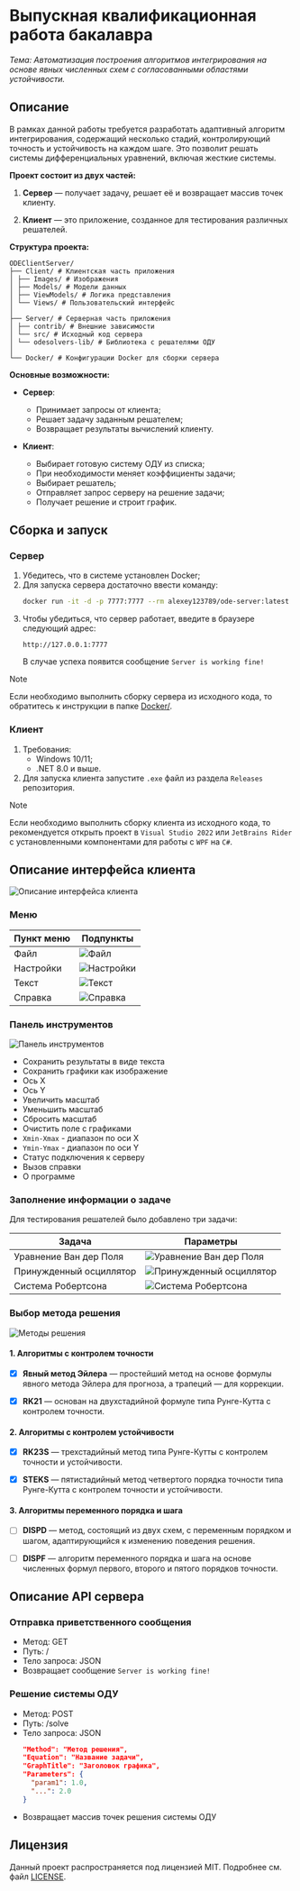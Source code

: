 # Выпускная квалификационная работа бакалавра

*Тема: Автоматизация построения алгоритмов интегрирования на основе явных численных схем с согласованными областями устойчивости.*

## Описание

В рамках данной работы требуется разработать адаптивный алгоритм интегрирования, содержащий несколько стадий, контролирующий точность и устойчивость на каждом шаге. Это позволит решать системы дифференциальных уравнений, включая жесткие системы.

**Проект состоит из двух частей:**

1. **Сервер** — получает задачу, решает её и возвращает массив точек клиенту.

2. **Клиент** — это приложение, созданное для тестирования различных решателей.

**Структура проекта:**

```
ODEClientServer/
├── Client/ # Клиентская часть приложения
│ ├── Images/ # Изображения
│ ├── Models/ # Модели данных
│ ├── ViewModels/ # Логика представления
│ └── Views/ # Пользовательский интерфейс
│
├── Server/ # Серверная часть приложения
│ ├── contrib/ # Внешние зависимости
│ └── src/ # Исходный код сервера
│ └── odesolvers-lib/ # Библиотека с решателями ОДУ
│
└── Docker/ # Конфигурации Docker для сборки сервера
```

**Основные возможности:**

- **Сервер**:
  - Принимает запросы от клиента;
  - Решает задачу заданным решателем;
  - Возвращает результаты вычислений клиенту.

- **Клиент**:
  - Выбирает готовую систему ОДУ из списка;
  - При необходимости меняет коэффициенты задачи;
  - Выбирает решатель;
  - Отправляет запрос серверу на решение задачи;
  - Получает решение и строит график.

## Сборка и запуск

### Сервер

1. Убедитесь, что в системе установлен Docker;
2. Для запуска сервера достаточно ввести команду:
    ```bash
    docker run -it -d -p 7777:7777 --rm alexey123789/ode-server:latest
    ```
3. Чтобы убедиться, что сервер работает, введите в браузере следующий адрес:
    ```
    http://127.0.0.1:7777
    ```
    В случае успеха появится сообщение `Server is working fine!`

> [!NOTE]
> Если необходимо выполнить сборку сервера из исходного кода, то обратитесь к инструкции в папке [Docker/](Docker/).

### Клиент

1. Требования:
   - Windows 10/11;
   - .NET 8.0 и выше.
2. Для запуска клиента запустите `.exe` файл из раздела `Releases` репозитория.

> [!NOTE]
> Если необходимо выполнить сборку клиента из исходного кода, то рекомендуется открыть проект в `Visual Studio 2022` или `JetBrains Rider` с установленными компонентами для работы с `WPF` на `C#`.

## Описание интерфейса клиента

![Описание интерфейса клиента](https://github.com/user-attachments/assets/c76bc131-c786-471d-955b-95236a34fe82)

### Меню
   | Пункт меню | Подпункты |
   | ------ | ------ |
   | Файл | ![Файл](https://github.com/user-attachments/assets/8920ed8b-1e62-4e08-be6c-702f88418dbb) |
   | Настройки | ![Настройки](https://github.com/user-attachments/assets/53cfe64a-b236-4dbb-824d-ce24a166bf80) |
   | Текст | ![Текст](https://github.com/user-attachments/assets/c27dee81-527b-439c-a866-01b7fcfbf677) |
   | Справка | ![Справка](https://github.com/user-attachments/assets/093a9dff-3dcc-45f7-aaa8-04a2f7722bf8) |
   
### Панель инструментов
   
   ![Панель инструментов](https://github.com/user-attachments/assets/902588fd-fd8b-427e-9279-151009d6684d)

   - Сохранить результаты в виде текста
   - Сохранить графики как изображение
   - Ось X
   - Ось Y
   - Увеличить масштаб
   - Уменьшить масштаб
   - Сбросить масштаб
   - Очистить поле с графиками
   - `Xmin-Xmax` - диапазон по оси X
   - `Ymin-Ymax` - диапазон по оси Y
   - Статус подключения к серверу
   - Вызов справки
   - О программе

### Заполнение информации о задаче

  Для тестирования решателей было добавлено три задачи:

  | Задача | Параметры |
  | ------ | ------ |
  | Уравнение Ван дер Поля | ![Уравнение Ван дер Поля](https://github.com/user-attachments/assets/8f2530af-fbbf-4395-9253-c6e7ac6001c4) |
  | Принужденный осциллятор | ![Принужденный осциллятор](https://github.com/user-attachments/assets/3ad009ae-e36f-41b6-9471-8feeed11267f) |
  | Система Робертсона | ![Система Робертсона](https://github.com/user-attachments/assets/e7cd850c-b4aa-455d-8d67-a1389edb3e9f) |

### Выбор метода решения

![Методы решения](https://github.com/user-attachments/assets/cea38627-21af-4516-a7fa-b4387e89e2b2)

#### 1. Алгоритмы с контролем точности
- [x] **Явный метод Эйлера** — простейший метод на основе формулы явного метода Эйлера для прогноза, а трапеций — для коррекции.

- [x] **RK21** — основан на двухстадийной формуле типа Рунге-Кутта с контролем точности.

#### 2. Алгоритмы с контролем устойчивости
- [x] **RK23S** — трехстадийный метод типа Рунге-Кутты с контролем точности и устойчивости.

- [x] **STEKS** — пятистадийный метод четвертого порядка точности типа Рунге-Кутта с контролем точности и устойчивости.

#### 3. Алгоритмы переменного порядка и шага
- [ ] **DISPD** — метод, состоящий из двух схем, с переменным порядком и шагом, адаптирующийся к изменению поведения решения.

- [ ] **DISPF** — алгоритм переменного порядка и шага на основе численных формул первого, второго и пятого порядков точности.

## Описание API сервера

### Отправка приветственного сообщения
   - Метод: GET
   - Путь: /
   - Тело запроса: JSON
   - Возвращает сообщение `Server is working fine!`

### Решение системы ОДУ
   - Метод: POST
   - Путь: /solve
   - Тело запроса: JSON  
      ```json
      "Method": "Метод решения",
      "Equation": "Название задачи",
      "GraphTitle": "Заголовок графика",
      "Parameters": {
        "param1": 1.0,
        "...": 2.0
      }
      ```
   - Возвращает массив точек решения системы ОДУ

## Лицензия

Данный проект распространяется под лицензией MIT. Подробнее см. файл [LICENSE](LICENSE).
